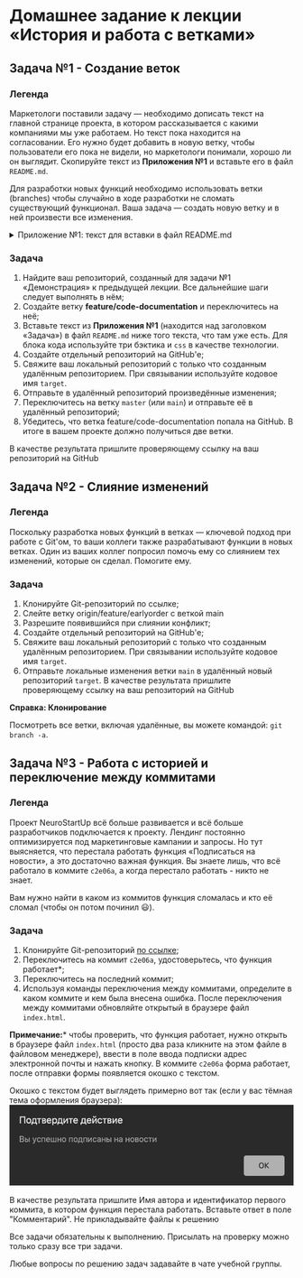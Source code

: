 Домашнее задание к лекции «История и работа с ветками»
======================================================
Задача №1 - Создание веток
--------------------------
### Легенда

Маркетологи поставили задачу — необходимо дописать текст на главной странице проекта, в котором рассказывается с какими компаниями мы уже работаем. Но текст пока находится на согласовании. Его нужно будет добавить в новую ветку, чтобы пользователи его пока не видели, но маркетологи понимали, хорошо ли он выглядит. Скопируйте текст из **Приложения №1** и вставьте его в файл `README.md`.

Для разработки новых функций необходимо использовать ветки (branches) чтобы случайно в ходе разработки не сломать существующий функционал. Ваша задача — создать новую ветку и в ней произвести все изменения.

<details><summary> Приложение №1: текст для вставки в файл README.md</summary>
Мы на столько крутые, что уже успели поработать со следующими команиями:

1. ООО «Рога и копыта»
2. Издательство «Читый лист»
3. Космопорт «Черезтерновый Кзвёздный»
4. Дизайн-студия имени Слишком Известного Персонажа

Ниже пример кода из нашего приложения:
```css
.selector {
  font-family: "Awesome", Arial, sans-serif;
  color: red;
}
```
</details>

### Задача

1. Найдите ваш репозиторий, созданный для задачи №1 «Демонстрация» к предыдущей лекции. Все дальнейшие шаги следует выполнять в нём;
2. Создайте ветку **feature/code-documentation** и переключитесь на неё;
3. Вставьте текст из **Приложения №1** (находится над заголовком «Задача») в файл `README.md` ниже того текста, что там уже есть. Для блока кода используйте три бэктика и `css` в качестве технологии.
4. Создайте отдельный репозиторий на GitHub'е;
5. Свяжите ваш локальный репозиторий с только что созданным удалённым репозиторием. При связывании используйте кодовое имя `target`.
6. Отправьте в удалённый репозиторий произведённые изменения;
7. Переключитесь на ветку `master` (или `main`) и отправьте её в удалённый репозиторий;
8. Убедитесь, что ветка feature/code-documentation попала на GitHub. В итоге в вашем проекте должно получиться две ветки.

В качестве результата пришлите проверяющему ссылку на ваш репозиторий на GitHub

Задача №2 - Слияние изменений
-----------------------------
### Легенда
Поскольку разработка новых функций в ветках — ключевой подход при работе с Git'ом, то ваши коллеги также разрабатывают функции в новых ветках. Один из ваших коллег попросил помочь ему со слиянием тех изменений, которые он сделал. Помогите ему.

### Задача
1. Клонируйте Git-репозиторий по ссылке;
2. Слейте ветку origin/feature/earlyorder с веткой main
3. Разрешите появившийся при слиянии конфликт;
4. Создайте отдельный репозиторий на GitHub'е;
5. Свяжите ваш локальный репозиторий с только что созданным удалённым репозиторием. При связывании используйте кодовое имя `target`.
6. Отправьте локальные изменения ветки `main` в удалённый новый репозиторий `target`.
В качестве результата пришлите проверяющему ссылку на ваш репозиторий на GitHub

**Справка: Клонирование**

Посмотреть все ветки, включая удалённые, вы можете командой: `git branch -a`.

Задача №3 - Работа с историей и переключение между коммитами
------------------------------------------------------------
### Легенда

Проект NeuroStartUp всё больше развивается и всё больше разработчиков подключается к проекту. Лендинг постоянно оптимизируется под маркетинговые кампании и запросы. Но тут выясняется, что перестала работать функция «Подписаться на новости», а это достаточно важная функция. Вы знаете лишь, что всё работало в коммите `c2e06a`, а когда перестало работать - никто не знает.

Вам нужно найти в каком из коммитов функция сломалась и кто её сломал (чтобы он потом починил 😃).

### Задача
1. Клонируйте Git-репозиторий [по ссылке](https://github.com/netology-code/git-homeworks-neuro-broken);
2. Переключитесь на коммит `c2e06a`, удостоверьтесь, что функция работает*;
3. Переключитесь на последний коммит;
4. Используя команды переключения между коммитами, определите в каком коммите и кем была внесена ошибка. После переключения между коммитами обновляйте открытый в браузере файл `index.html`.

**Примечание:*** чтобы проверить, что функция работает, нужно открыть в браузере файл `index.html` (просто два раза кликните на этом файле в файловом менеджере), ввести в поле ввода подписки адрес электронной почты и нажать кнопку. В коммите `c2e06a` форма работает, после отправки формы появляется окошко с текстом.

Окошко с текстом будет выглядеть примерно вот так (если у вас тёмная тема оформления браузера):
![](https://github.com/AndriusRU/Netology_Tasks/blob/master/Module%2002%20-%20Git/files/alert.png)

В качестве результата пришлите Имя автора и идентификатор первого коммита, в котором функция перестала работать. Вставьте ответ в поле "Комментарий". Не прикладывайте файлы к решению

Все задачи обязательны к выполнению. Присылать на проверку можно только сразу все три задачи.

Любые вопросы по решению задач задавайте в чате учебной группы.